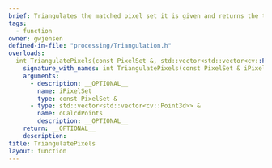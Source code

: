 ```yaml
---
brief: Triangulates the matched pixel set it is given and returns the triangulated 3d points sorted into timesteps.
tags:
  - function
owner: gwjensen
defined-in-file: "processing/Triangulation.h"
overloads:
  int TriangulatePixels(const PixelSet &, std::vector<std::vector<cv::Point3d>> &):
    signature_with_names: int TriangulatePixels(const PixelSet & iPixelSet, std::vector<std::vector<cv::Point3d>> & oCalcdPoints)
    arguments:
      - description: __OPTIONAL__
        name: iPixelSet
        type: const PixelSet &
      - type: std::vector<std::vector<cv::Point3d>> &
        name: oCalcdPoints
        description: __OPTIONAL__
    return: __OPTIONAL__
    description:
title: TriangulatePixels
layout: function
---
```


